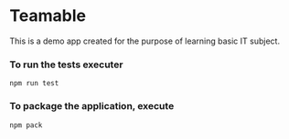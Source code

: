 # Teamable

This is a demo app created for the purpose of learning basic IT subject.

### To run the tests executer

    npm run test

### To package the application, execute

    npm pack
